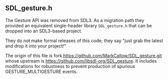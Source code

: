 <!-- Copyright 2025 Mark Callow -->
<!-- SPDX-License-Identifier: Apache-2.0 -->

SDL_gesture.h
-------------

The Gesture API was removed from SDL3. As a migration path they provided an equivalent single-header library `SDL_gesture.h` that can be dropped into an SDL3-based project.

They do not make formal releases of this code; they say "just grab the latest and drop it into your project!"

The origin of this file is fork https://github.com/MarkCallow/SDL_gesture.git whose upstream is
https://github.com/libsdl-org/SDL_gesture. It includes modifications for robustness to prevent production of spurious GESTURE\_MULTIGESTURE events. 
